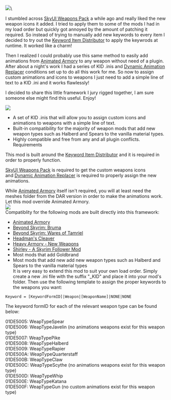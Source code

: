 ![](https://raw.githubusercontent.com/TateTaylorUSA/TateTaylorUSA/master/assets/images/banners/AutomaticAnimations.png)\

I stumbled across [SkyUI Weapons Pack](https://www.nexusmods.com/skyrimspecialedition/mods/37231) a while ago and really liked the new weapon icons it added. I tried to apply them to some of the mods I had in my load order but quickly got annoyed by the amount of patching it required. So instead of trying to manually add new keywords to every item I decided to try out the [Keyword Item Distributor](https://www.nexusmods.com/skyrimspecialedition/mods/55728) to apply the keywrods at runtime. It worked like a charm!

Then I realized I could probably use this same method to easily add animations from [Animated Armory](https://www.nexusmods.com/skyrimspecialedition/mods/35978) ﻿to any weapon without need of a plugin. After about a night's work I had a series of KID .inis and [Dynamic Animation Replacer](https://www.nexusmods.com/skyrimspecialedition/mods/33746) conditions set up to do all this work for me. So now to assign custom animations and icons to weapons I just need to add a simple line of text to a KID .ini and it works flawlessly!

I decided to share this little framework I jury rigged together, I am sure someone else might find this useful. Enjoy!

![](https://raw.githubusercontent.com/PierreDespereaux/PierreDespereaux/master/assets/images/banners/Features.png)

-   A set of KID .inis that will allow you to assign custom icons and animations to weapons with a simple line of text.
-   Built-in compatibility for the majority of weapon mods that add new weapon types such as Halberd and Spears to the vanilla material types.
-   Highly compatible and free from any and all plugin conflicts.\
Requirements

This mod is built around the [Keyword Item Distributor](https://www.nexusmods.com/skyrimspecialedition/mods/55728)﻿ and it is required in order to properly function.

[SkyUI Weapons Pack](https://www.nexusmods.com/skyrimspecialedition/mods/37231) is required to get the custom weapons icons and [Dynamic Animation Replacer](https://www.nexusmods.com/skyrimspecialedition/mods/33746) is required to properly assign the new animations.

While [Animated Armory](https://www.nexusmods.com/skyrimspecialedition/mods/35978)﻿ itself isn't required, you will at least need the meshes folder from the DAR version in order to make the animations work. Let this mod override Animated Armory.\
![](https://raw.githubusercontent.com/PierreDespereaux/PierreDespereaux/master/assets/images/banners/Compatibility.png)\
Compatiblity for the following mods are built directly into this framework:

-   [Animated Armory](https://www.nexusmods.com/skyrimspecialedition/mods/35978)﻿
-   [Beyond Skyrim: Bruma](https://www.nexusmods.com/skyrimspecialedition/mods/10917)﻿
-   [Beyond Skyrim: Wares of Tamriel](https://www.nexusmods.com/skyrimspecialedition/mods/31519)﻿
-   [Headman's Cleaver](https://en.uesp.net/wiki/Skyrim:Headman%27s_Cleaver)﻿
-   [Heavy Armory - New Weapons](https://www.nexusmods.com/skyrimspecialedition/mods/6308)﻿
-   [Shirley - A Skyrim Follower Mod](https://www.nexusmods.com/skyrimspecialedition/mods/45956)﻿
-   Most mods that add Goldbrand
-   Most mods that add new add new weapon types such as Halberd and Spears to the vanilla material types\
It is very easy to extend this mod to suit your own load order. Simply create a new .ini file with the suffix "_KID" and place it into your mod's folder. Then use the following template to assign the proper keywords to the weapons you want:

`﻿﻿Keyword = [KeywordFormID]|Weapon|[WeaponName]|NONE|NONE`

The keyword formID for each of the relevant weapon type can be found below:

01DE5005: WeapTypeSpear\
01DE5006: WeapTypeJavelin (no animations weapons exist for this weapon type)\
01DE5007: WeapTypePike\
01DE5008: WeapTypeHalberd\
01DE5009: WeapTypeRapier\
01DE500A: WeapTypeQuarterstaff\
01DE500B: WeapTypeClaw\
01DE500C: WeapTypeScythe (no animations weapons exist for this weapon type)\
01DE500D: WeapTypeWhip\
01DE500E: WeapTypeKatana\
01DE500F: WeapTypeGun (no custom animations exist for this weapon type)
